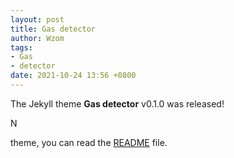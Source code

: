 ```yaml
---
layout: post
title: Gas detector
author: Wzom
tags:
- Gas 
- detector
date: 2021-10-24 13:56 +0800
---
```

The Jekyll theme **Gas detector** v0.1.0 was released!

N

 theme, you can read the [README](https://github.com/Wzom/README.md) file.

